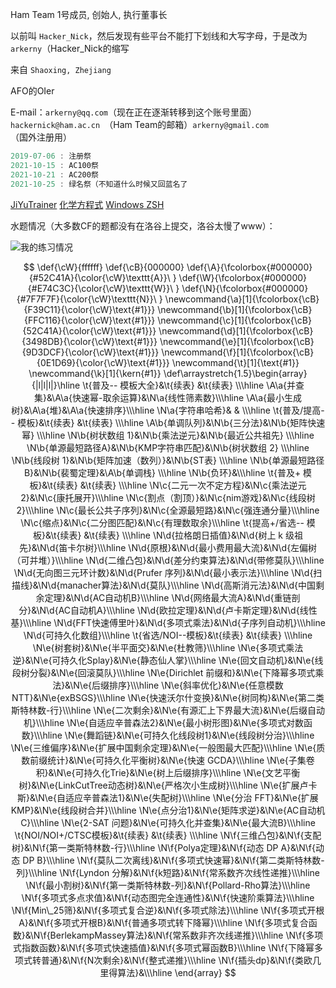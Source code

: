 Ham Team 1号成员, 创始人, 执行董事长

以前叫 `Hacker_Nick`，然后发现有些平台不能打下划线和大写字母，于是改为 `arkerny`（Hacker_Nick的缩写

来自 `Shaoxing, Zhejiang`

AFO的OIer

E-mail：`arkerny@qq.com`（现在正在逐渐转移到这个账号里面） `hackernick@ham.ac.cn `（Ham Team的邮箱）`arkerny@gmail.com`（国外注册用）

```cpp
2019-07-06 : 注册祭
2021-10-15 : AC100祭
2021-10-21 : AC200祭
2021-10-25 : 绿名祭（不知道什么时候又回蓝名了
```

[JiYuTrainer](https://github.com/imengyu/JiYuTrainer) [化学方程式](https://www.luogu.com.cn/blog/codesonic/chemistryinlatex) [Windows ZSH](https://zhuanlan.zhihu.com/p/455925403)

水题情况（大多数CF的题都没有在洛谷上提交，洛谷太慢了www）：

![我的练习情况](https://luogu-card.vercel.app/practice?id=221987)

$$
\def{\cW}{ffffff} \def{\cB}{000000}
\def{\A}{\fcolorbox{#000000}{#52C41A}{\color{\cW}\texttt{A}}\ }
\def{\W}{\fcolorbox{#000000}{#E74C3C}{\color{\cW}\texttt{W}}\ }
\def{\N}{\fcolorbox{#000000}{#7F7F7F}{\color{\cW}\texttt{N}}\ }
\newcommand{\a}[1]{\fcolorbox{\cB}{F39C11}{\color{\cW}\text{#1}}}
\newcommand{\b}[1]{\fcolorbox{\cB}{FFC116}{\color{\cW}\text{#1}}}
\newcommand{\c}[1]{\fcolorbox{\cB}{52C41A}{\color{\cW}\text{#1}}}
\newcommand{\d}[1]{\fcolorbox{\cB}{3498DB}{\color{\cW}\text{#1}}}
\newcommand{\e}[1]{\fcolorbox{\cB}{9D3DCF}{\color{\cW}\text{#1}}}
\newcommand{\f}[1]{\fcolorbox{\cB}{0E1D69}{\color{\cW}\text{#1}}}
\newcommand{\t}[1]{\text{#1}} \newcommand{\k}[1]{\kern{#1}}
\def\arraystretch{1.5}\begin{array}{|l|l|l|}\hline
\t{普及-- 模板大全}&\t{续表} &\t{续表} \\\hline
\A\a{并查集}&\A\a{快速幂-取余运算}&\N\a{线性筛素数}\\\hline
\A\a{最小生成树}&\A\a{堆}&\A\a{快速排序}\\\hline
\N\a{字符串哈希}& & \\\hline
\t{普及/提高-- 模板}&\t{续表} &\t{续表} \\\hline
\A\b{单调队列}&\N\b{三分法}&\N\b{矩阵快速幂} \\\hline
\N\b{树状数组 1}&\N\b{乘法逆元}&\N\b{最近公共祖先} \\\hline
\N\b{单源最短路径A}&\N\b{KMP字符串匹配}&\N\b{树状数组 2} \\\hline
\N\b{线段树 1}&\N\b{矩阵加速（数列）}&\N\b{ST表} \\\hline
\N\b{单源最短路径B}&\N\b{裴蜀定理}&\A\b{单调栈} \\\hline
\N\b{负环}&\\\hline
\t{普及+ 模板}&\t{续表} &\t{续表} \\\hline
\N\c{二元一次不定方程}&\N\c{乘法逆元2}&\N\c{康托展开}\\\hline
\N\c{割点（割顶）}&\N\c{nim游戏}&\N\c{线段树 2}\\\hline
\N\c{最长公共子序列}&\N\c{全源最短路}&\N\c{强连通分量}\\\hline
\N\c{缩点}&\N\c{二分图匹配}&\N\c{有理数取余}\\\hline
\t{提高+/省选-- 模板}&\t{续表} &\t{续表} \\\hline
\N\d{拉格朗日插值}&\N\d{树上 k 级祖先}&\N\d{笛卡尔树}\\\hline
\N\d{原根}&\N\d{最小费用最大流}&\N\d{左偏树（可并堆）}\\\hline
\N\d{二维凸包}&\N\d{差分约束算法}&\N\d{带修莫队}\\\hline
\N\d{无向图三元环计数}&\N\d{Prufer 序列}&\N\d{最小表示法}\\\hline
\N\d{扫描线}&\N\d{manacher算法}&\N\d{莫队}\\\hline
\N\d{高斯消元法}&\N\d{中国剩余定理}&\N\d{AC自动机B}\\\hline
\N\d{网络最大流A}&\N\d{重链剖分}&\N\d{AC自动机A}\\\hline
\N\d{欧拉定理}&\N\d{卢卡斯定理}&\N\d{线性基}\\\hline
\N\d{FFT快速傅里叶}&\N\d{多项式乘法}&\N\d{子序列自动机}\\\hline
\N\d{可持久化数组}\\\hline
\t{省选/NOI--模板}&\t{续表} &\t{续表} \\\hline
\N\e{树套树}&\N\e{半平面交}&\N\e{杜教筛}\\\hline
\N\e{多项式乘法逆}&\N\e{可持久化Splay}&\N\e{静态仙人掌}\\\hline
\N\e{回文自动机}&\N\e{线段树分裂}&\N\e{回滚莫队}\\\hline
\N\e{Dirichlet 前缀和}&\N\e{下降幂多项式乘法}&\N\e{后缀排序}\\\hline
\N\e{斜率优化}&\N\e{任意模数NTT}&\N\e{exBSGS}\\\hline
\N\e{快速沃尔什变换}&\N\e{树同构}&\N\e{第二类斯特林数-行}\\\hline
\N\e{二次剩余}&\N\e{有源汇上下界最大流}&\N\e{后缀自动机}\\\hline
\N\e{自适应辛普森法2}&\N\e{最小树形图}&\N\e{多项式对数函数}\\\hline
\N\e{舞蹈链}&\N\e{可持久化线段树1}&\N\e{线段树分治}\\\hline
\N\e{三维偏序}&\N\e{扩展中国剩余定理}&\N\e{一般图最大匹配}\\\hline
\N\e{质数前缀统计}&\N\e{可持久化平衡树}&\N\e{快速 GCDA}\\\hline
\N\e{子集卷积}&\N\e{可持久化Trie}&\N\e{树上后缀排序}\\\hline
\N\e{文艺平衡树}&\N\e{LinkCutTree动态树}&\N\e{严格次小生成树}\\\hline
\N\e{扩展卢卡斯}&\N\e{自适应辛普森法1}&\N\e{失配树}\\\hline
\N\e{分治 FFT}&\N\e{扩展 KMP}&\N\e{线段树合并}\\\hline
\N\e{点分治1}&\N\e{矩阵求逆}&\N\e{AC自动机C}\\\hline
\N\e{2-SAT 问题}&\N\e{可持久化并查集}&\N\e{最大流B}\\\hline
\t{NOI/NOI+/CTSC模板}&\t{续表} &\t{续表} \\\hline
\N\f{三维凸包}&\N\f{支配树}&\N\f{第一类斯特林数-行}\\\hline
\N\f{Polya定理}&\N\f{动态 DP A}&\N\f{动态 DP B}\\\hline
\N\f{莫队二次离线}&\N\f{多项式快速幂}&\N\f{第二类斯特林数-列}\\\hline
\N\f{Lyndon 分解}&\N\f{k短路}&\N\f{常系数齐次线性递推}\\\hline
\N\f{最小割树}&\N\f{第一类斯特林数-列}&\N\f{Pollard-Rho算法}\\\hline
\N\f{多项式多点求值}&\N\f{动态图完全连通性}&\N\f{快速阶乘算法}\\\hline
\N\f{Min\_25筛}&\N\f{多项式复合逆}&\N\f{多项式除法}\\\hline
\N\f{多项式开根A}&\N\f{多项式开根B}&\N\f{普通多项式转下降幂}\\\hline
\N\f{多项式复合函数}&\N\f{BerlekampMassey算法}&\N\f{常系数非齐次线递推}\\\hline
\N\f{多项式指数函数}&\N\f{多项式快速插值}&\N\f{多项式幂函数B}\\\hline
\N\f{下降幂多项式转普通}&\N\f{N次剩余}&\N\f{整式递推}\\\hline
\N\f{插头dp}&\N\f{类欧几里得算法}&\\\hline
\end{array}
$$
